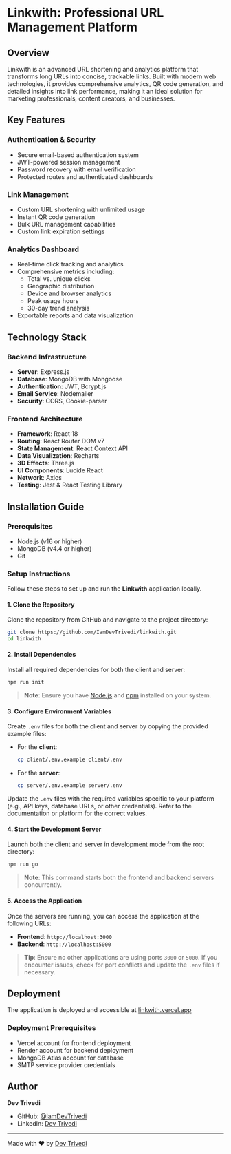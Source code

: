 # Linkwith: Professional URL Management Platform


## Overview

Linkwith is an advanced URL shortening and analytics platform that transforms long URLs into concise, trackable links. Built with modern web technologies, it provides comprehensive analytics, QR code generation, and detailed insights into link performance, making it an ideal solution for marketing professionals, content creators, and businesses.

## Key Features

### Authentication & Security

- Secure email-based authentication system
- JWT-powered session management
- Password recovery with email verification
- Protected routes and authenticated dashboards

### Link Management

- Custom URL shortening with unlimited usage
- Instant QR code generation
- Bulk URL management capabilities
- Custom link expiration settings

### Analytics Dashboard

- Real-time click tracking and analytics
- Comprehensive metrics including:
  - Total vs. unique clicks
  - Geographic distribution
  - Device and browser analytics
  - Peak usage hours
  - 30-day trend analysis
- Exportable reports and data visualization

## Technology Stack

### Backend Infrastructure

- **Server**: Express.js
- **Database**: MongoDB with Mongoose
- **Authentication**: JWT, Bcrypt.js
- **Email Service**: Nodemailer
- **Security**: CORS, Cookie-parser

### Frontend Architecture

- **Framework**: React 18
- **Routing**: React Router DOM v7
- **State Management**: React Context API
- **Data Visualization**: Recharts
- **3D Effects**: Three.js
- **UI Components**: Lucide React
- **Network**: Axios
- **Testing**: Jest & React Testing Library

## Installation Guide

### Prerequisites

- Node.js (v16 or higher)
- MongoDB (v4.4 or higher)
- Git


### Setup Instructions

Follow these steps to set up and run the **Linkwith** application locally.

#### 1. Clone the Repository

Clone the repository from GitHub and navigate to the project directory:

```bash
git clone https://github.com/IamDevTrivedi/linkwith.git
cd linkwith
```

#### 2. Install Dependencies

Install all required dependencies for both the client and server:

```bash
npm run init
```

> **Note**: Ensure you have [Node.js](https://nodejs.org/) and [npm](https://www.npmjs.com/) installed on your system.

#### 3. Configure Environment Variables

Create `.env` files for both the client and server by copying the provided example files:

- For the **client**:
  ```bash
  cp client/.env.example client/.env
  ```
- For the **server**:
  ```bash
  cp server/.env.example server/.env
  ```

Update the `.env` files with the required variables specific to your platform (e.g., API keys, database URLs, or other credentials). Refer to the documentation or platform for the correct values.

#### 4. Start the Development Server

Launch both the client and server in development mode from the root directory:

```bash
npm run go
```

> **Note**: This command starts both the frontend and backend servers concurrently.

#### 5. Access the Application

Once the servers are running, you can access the application at the following URLs:

- **Frontend**: `http://localhost:3000`
- **Backend**: `http://localhost:5000`

> **Tip**: Ensure no other applications are using ports `3000` or `5000`. If you encounter issues, check for port conflicts and update the `.env` files if necessary.


## Deployment

The application is deployed and accessible at [linkwith.vercel.app](https://linkwith.vercel.app)

### Deployment Prerequisites

- Vercel account for frontend deployment
- Render account for backend deployment
- MongoDB Atlas account for database
- SMTP service provider credentials


## Author

**Dev Trivedi**

- GitHub: [@IamDevTrivedi](https://github.com/IamDevTrivedi)
- LinkedIn: [Dev Trivedi](https://www.linkedin.com/in/contact-devtrivedi/)


---

Made with ❤️ by [Dev Trivedi](https://github.com/IamDevTrivedi)
